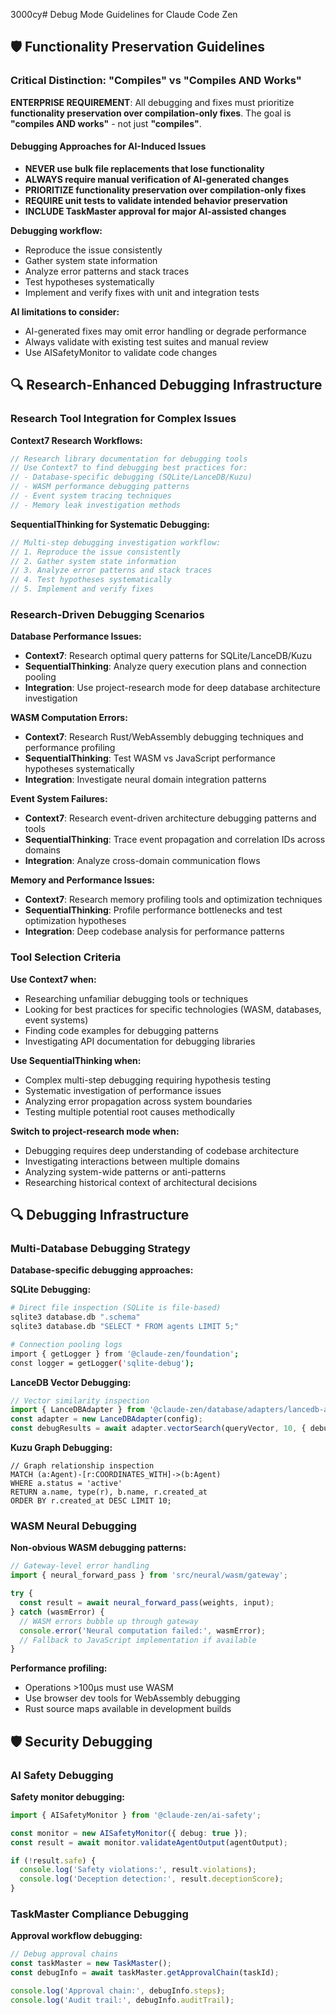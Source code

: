 3000cy# Debug Mode Guidelines for Claude Code Zen

## 🛡️ Functionality Preservation Guidelines

### Critical Distinction: "Compiles" vs "Compiles AND Works"

**ENTERPRISE REQUIREMENT**: All debugging and fixes must prioritize **functionality preservation over compilation-only fixes**. The goal is **"compiles AND works"** - not just **"compiles"**.

#### Debugging Approaches for AI-Induced Issues

- **NEVER use bulk file replacements that lose functionality**
- **ALWAYS require manual verification of AI-generated changes**
- **PRIORITIZE functionality preservation over compilation-only fixes**
- **REQUIRE unit tests to validate intended behavior preservation**
- **INCLUDE TaskMaster approval for major AI-assisted changes**

**Debugging workflow:**
- Reproduce the issue consistently
- Gather system state information
- Analyze error patterns and stack traces
- Test hypotheses systematically
- Implement and verify fixes with unit and integration tests

**AI limitations to consider:**
- AI-generated fixes may omit error handling or degrade performance
- Always validate with existing test suites and manual review
- Use AISafetyMonitor to validate code changes

## 🔍 Research-Enhanced Debugging Infrastructure

### Research Tool Integration for Complex Issues

**Context7 Research Workflows:**
```typescript
// Research library documentation for debugging tools
// Use Context7 to find debugging best practices for:
// - Database-specific debugging (SQLite/LanceDB/Kuzu)
// - WASM performance debugging patterns
// - Event system tracing techniques
// - Memory leak investigation methods
```

**SequentialThinking for Systematic Debugging:**
```typescript
// Multi-step debugging investigation workflow:
// 1. Reproduce the issue consistently
// 2. Gather system state information
// 3. Analyze error patterns and stack traces
// 4. Test hypotheses systematically
// 5. Implement and verify fixes
```

### Research-Driven Debugging Scenarios

**Database Performance Issues:**
- **Context7**: Research optimal query patterns for SQLite/LanceDB/Kuzu
- **SequentialThinking**: Analyze query execution plans and connection pooling
- **Integration**: Use project-research mode for deep database architecture investigation

**WASM Computation Errors:**
- **Context7**: Research Rust/WebAssembly debugging techniques and performance profiling
- **SequentialThinking**: Test WASM vs JavaScript performance hypotheses systematically
- **Integration**: Investigate neural domain integration patterns

**Event System Failures:**
- **Context7**: Research event-driven architecture debugging patterns and tools
- **SequentialThinking**: Trace event propagation and correlation IDs across domains
- **Integration**: Analyze cross-domain communication flows

**Memory and Performance Issues:**
- **Context7**: Research memory profiling tools and optimization techniques
- **SequentialThinking**: Profile performance bottlenecks and test optimization hypotheses
- **Integration**: Deep codebase analysis for performance patterns

### Tool Selection Criteria

**Use Context7 when:**
- Researching unfamiliar debugging tools or techniques
- Looking for best practices for specific technologies (WASM, databases, event systems)
- Finding code examples for debugging patterns
- Investigating API documentation for debugging libraries

**Use SequentialThinking when:**
- Complex multi-step debugging requiring hypothesis testing
- Systematic investigation of performance issues
- Analyzing error propagation across system boundaries
- Testing multiple potential root causes methodically

**Switch to project-research mode when:**
- Debugging requires deep understanding of codebase architecture
- Investigating interactions between multiple domains
- Analyzing system-wide patterns or anti-patterns
- Researching historical context of architectural decisions

## 🔍 Debugging Infrastructure

### Multi-Database Debugging Strategy

**Database-specific debugging approaches:**

**SQLite Debugging:**
```bash
# Direct file inspection (SQLite is file-based)
sqlite3 database.db ".schema"
sqlite3 database.db "SELECT * FROM agents LIMIT 5;"

# Connection pooling logs
import { getLogger } from '@claude-zen/foundation';
const logger = getLogger('sqlite-debug');
```

**LanceDB Vector Debugging:**
```typescript
// Vector similarity inspection
import { LanceDBAdapter } from '@claude-zen/database/adapters/lancedb-adapter';
const adapter = new LanceDBAdapter(config);
const debugResults = await adapter.vectorSearch(queryVector, 10, { debug: true });
```

**Kuzu Graph Debugging:**
```cypher
// Graph relationship inspection
MATCH (a:Agent)-[r:COORDINATES_WITH]->(b:Agent)
WHERE a.status = 'active'
RETURN a.name, type(r), b.name, r.created_at
ORDER BY r.created_at DESC LIMIT 10;
```

### WASM Neural Debugging

**Non-obvious WASM debugging patterns:**
```typescript
// Gateway-level error handling
import { neural_forward_pass } from 'src/neural/wasm/gateway';

try {
  const result = await neural_forward_pass(weights, input);
} catch (wasmError) {
  // WASM errors bubble up through gateway
  console.error('Neural computation failed:', wasmError);
  // Fallback to JavaScript implementation if available
}
```

**Performance profiling:**
- Operations >100μs must use WASM
- Use browser dev tools for WebAssembly debugging
- Rust source maps available in development builds

## 🛡️ Security Debugging

### AI Safety Debugging

**Safety monitor debugging:**
```typescript
import { AISafetyMonitor } from '@claude-zen/ai-safety';

const monitor = new AISafetyMonitor({ debug: true });
const result = await monitor.validateAgentOutput(agentOutput);

if (!result.safe) {
  console.log('Safety violations:', result.violations);
  console.log('Deception detection:', result.deceptionScore);
}
```

### TaskMaster Compliance Debugging

**Approval workflow debugging:**
```typescript
// Debug approval chains
const taskMaster = new TaskMaster();
const debugInfo = await taskMaster.getApprovalChain(taskId);

console.log('Approval chain:', debugInfo.steps);
console.log('Audit trail:', debugInfo.auditTrail);
